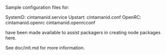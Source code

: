 Sample configuration files for:

SystemD: cintamanid.service
Upstart: cintamanid.conf
OpenRC:  cintamanid.openrc
         cintamanid.openrcconf

have been made available to assist packagers in creating node packages here.

See doc/init.md for more information.
